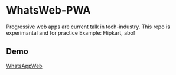 # WhatsWeb-PWA

Progressive web apps are current talk in tech-industry.
This repo is experimantal and for practice
Example: Flipkart, abof

## Demo

[WhatsAppWeb](https://whatsappweb.herokuapp.com/)
